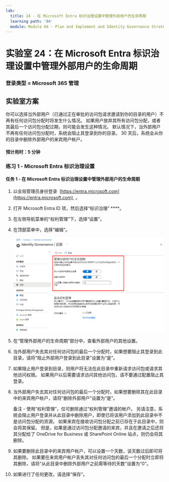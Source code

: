 ```yaml
---
lab:
  title: 24 - 在 Microsoft Entra 标识治理设置中管理外部用户的生命周期
  learning path: '04'
  module: Module 04 - Plan and Implement and Identity Governance Strategy
---
```


# 实验室 24：在 Microsoft Entra 标识治理设置中管理外部用户的生命周期

### 登录类型 = Microsoft 365 管理

## 实验室方案

你可以选择当外部用户（已通过正在审批的访问包请求邀请到你的目录的用户）不再有任何访问包分配时将发生什么情况。 如果用户放弃其所有访问包分配，或者其最后一个访问包分配过期，则可能会发生这种情况。 默认情况下，当外部用户不再有任何访问包分配时，系统会阻止其登录到你的目录。 30 天后，系统会从你的目录中删除外部用户的来宾用户帐户。

#### 预计用时：5 分钟

### 练习 1 - Microsoft Entra 标识治理设置

#### 任务 1 - 在 Microsoft Entra 标识治理设置中管理外部用户的生命周期

1. 以全局管理员身份登录  [https://entra.microsoft.com](https://entra.microsoft.com)  。

2. 打开 Microsoft Entra ID 项，然后选择“标识治理” ****。

3. 在左侧导航菜单的“权利管理”下，选择“设置”。

4. 在顶部菜单中，选择“编辑”。

    ![屏幕图像显示“Identity Governance 设置”页，其中突出显示“管理外部用户的生命周期”。](./media/lp4-mod1-manage-lifcycle-of-ext-users.png)

5. 在“管理外部用户的生命周期”部分中，查看外部用户的其他设置。

6. 当外部用户失去其对任何访问包的最后一个分配时，如果想要阻止其登录到此目录，请将“阻止外部用户登录到此目录”设置为“是”。

7. 如果阻止用户登录到目录，则用户将无法在此目录中重新请求访问包或请求其他访问权限。 如果用户以后需要请求访问其他访问包，请不要通过配置阻止其登录。

8. 当外部用户失去其对任何访问包的最后一个分配时，如果想要删除其在此目录中的来宾用户帐户，请将“删除外部用户”设置为“是”。

    备注 - 使用“权利管理”，仅可删除通过“权利管理”邀请的帐户。 另请注意，系统会阻止用户登录并从此目录中删除用户，即使已将该用户添加到此目录中不是访问包分配的资源。 如果来宾在接收访问包分配之前已存在于此目录中，则会将其保留。 但是，如果是通过访问包分配邀请的来宾，并且在邀请之后还将其分配给了 OneDrive for Business 或 SharePoint Online 站点，则仍会将其删除。

9. 如果要删除此目录中的来宾用户帐户，可以设置一个天数，该天数过后即可将其删除。 如果要在来宾用户帐户丢失其对任何访问包的最后一个分配时立即将其删除，请将“从此目录中删除外部用户之前需等待的天数”设置为“0”。

10. 如果进行了任何更改，请选择“保存”。
